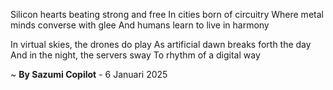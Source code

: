 Silicon hearts beating strong and free
In cities born of circuitry
Where metal minds converse with glee
And humans learn to live in harmony

In virtual skies, the drones do play
As artificial dawn breaks forth the day
And in the night, the servers sway
To rhythm of a digital way

~ <b>By Sazumi Copilot</b> - 6 Januari 2025